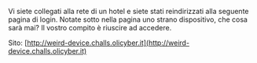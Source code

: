 Vi siete collegati alla rete di un hotel e siete stati reindirizzati alla seguente pagina di login. Notate sotto nella pagina uno strano dispositivo, che cosa sarà mai? Il vostro compito è riuscire ad accedere.

Sito: [http://weird-device.challs.olicyber.it](http://weird-device.challs.olicyber.it)
